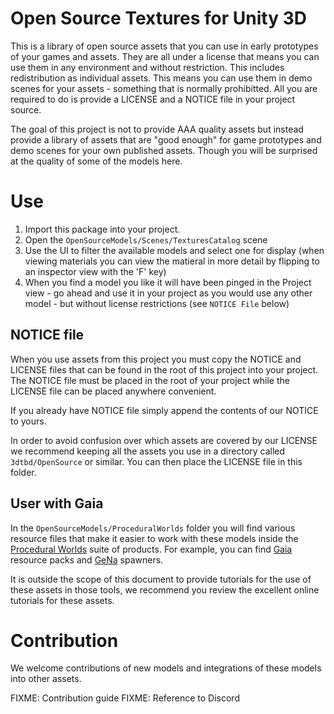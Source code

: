 # Open Source Textures for Unity 3D

This is a library of open source assets that you can use in early prototypes of your games and assets. They are all under a license that means you can use them in any environment and without restriction. This includes redistribution as individual assets. This means you can use them in demo scenes for your assets - something that is normally prohibitted. All you are required to do is provide a LICENSE and a NOTICE file in your project source.

The goal of this project is not to provide AAA quality assets but instead provide a library of assets that are "good enough" for game prototypes and demo scenes for your own published assets. Though you will be surprised at the quality of some of the models here.

# Use

  1. Import this package into your project.
  2. Open the `OpenSourceModels/Scenes/TexturesCatalog` scene
  3. Use the UI to filter the available models and select one for display (when viewing materials you can view the matieral in more detail by flipping to an inspector view with the 'F' key)
  4. When you find a model you like it will have been pinged in the Project view - go ahead and use it in your project as you would use any other model - but without license restrictions (see `NOTICE File` below)

## NOTICE file

When you use assets from this project you must copy the NOTICE and LICENSE files that can be found in the root of this project into your project. The NOTICE file must be placed in the root of your project while the LICENSE file can be placed anywhere convenient. 

If you already have NOTICE file simply append the contents of our NOTICE to yours.

In order to avoid confusion over which assets are covered by our LICENSE we recommend keeping all the assets you use in a directory called `3dtbd/OpenSource` or similar. You can then place the LICENSE file in this folder.

## User with Gaia

In the `OpenSourceModels/ProceduralWorlds` folder you will find various resource files that make it easier to work with these models inside the [Procedural Worlds](https://assetstore.unity.com/publishers/15277) suite of products. For example, you can find [Gaia](https://assetstore.unity.com/packages/tools/terrain/gaia-terrain-scene-generator-42618) resource packs and [GeNa](https://assetstore.unity.com/packages/tools/terrain/gena-2-terrain-scene-spawner-127636) spawners.

It is outside the scope of this document to provide tutorials for the use of these assets in those tools, we recommend you review the excellent online tutorials for these assets.

# Contribution

We welcome contributions of new models and integrations of these models into other assets.

FIXME: Contribution guide
FIXME: Reference to Discord


